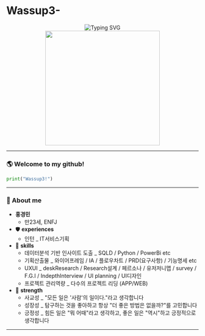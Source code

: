 # Wassup3-


<p align="center">
  <img src="https://readme-typing-svg.demolab.com?font=Fira+Code&weight=700&size=30&pause=1000&center=true&vCenter=true&width=500&lines= Thx+for+watching+myGitHub" alt="Typing SVG" />
  <br/>
  <img width="300" src="C:\Users\l8182\OneDrive\바탕 화면\다운로드.jpg"/>
</p>

---
### 🌎 Welcome to my github!
```python
print("Wassup3!")
```


---
### 🪪 About me
-  **홍경민**
    - 만23세, ENFJ
- 🛡️ **experiences**
    - 인턴 _ IT서비스기획
- 🧰 **skills** 
    - 데이터분석 기반 인사이트 도출 _ SQLD / Python / PowerBi etc
    - 기획산출물 _ 와이어프레임 / IA / 플로우차트 / PRD(요구사항) / 기능명세 etc
    - UXUI _ deskResearch / Research설계 / 페르소나 / 유저저니맵 / survey / F.G.I / IndepthInterview / UI planning / UI디자인
    - 프로젝트 관리역량 _ 다수의 프로젝트 리딩 (APP/WEB)
- 🧠 **strength**
    - 사교성 _ "모든 일은 '사람'의 일이다."라고 생각합니다
    - 성장성 _ 탐구하는 것을 좋아하고 항상 "더 좋은 방법은 없을까?"를 고민합니다
    - 긍정성 _  힘든 일은 "뭐 어때"라고 생각하고, 좋은 일은 "역시"하고 긍정적으로 생각합니다

---
